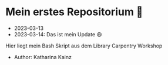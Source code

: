 # Mein erstes Repositorium 🙊

- 2023-03-13
- 2023-03-14: Das ist mein Update :satisfied:

Hier liegt mein Bash Skript aus dem Library Carpentry Workshop

- Author: Katharina Kainz
